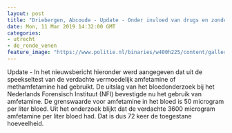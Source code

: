 ```yaml
---
layout: post
title: "Driebergen, Abcoude - Update - Onder invloed van drugs en zonder rijbewijs"
date: Mon, 11 Mar 2019 14:32:00 GMT
categories: 
- utrecht 
- de_ronde_venen 
feature_image: "https://www.politie.nl/binaries/w400h225/content/gallery/politie/stock-afbeeldingen/11-landelijke-eenheid/vuuwerk.jpg"
---
```


Update - In het nieuwsbericht hieronder werd aangegeven dat uit de speekseltest van de verdachte vermoedelijk  amfetamine of methamfetamine had gebruikt. De uitslag van het bloedonderzoek bij het Nederlands Forensisch Instituut (NFI) bevestigde nu het gebruik van amfetamine. De grenswaarde voor amfetamine in het bloed is 50 microgram per liter bloed. Uit het onderzoek blijkt dat de verdachte 3600 microgram amfetamine per liter bloed had. Dat is dus 72 keer de toegestane hoeveelheid.
